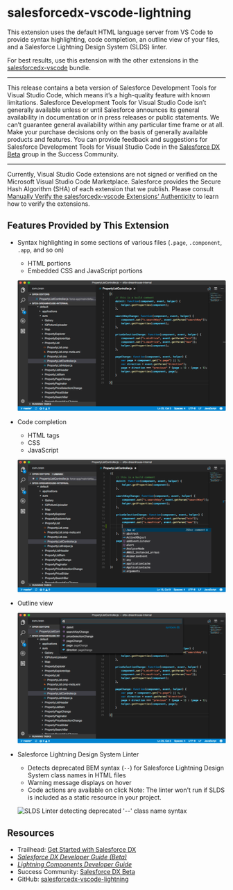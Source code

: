 # salesforcedx-vscode-lightning
This extension uses the default HTML language server from VS Code to provide syntax highlighting, code completion, an outline view of your files, and a Salesforce Lightning Design System (SLDS) linter.

For best results, use this extension with the other extensions in the [salesforcedx-vscode](https://marketplace.visualstudio.com/items?itemName=salesforce.salesforcedx-vscode) bundle.  

---
This release contains a beta version of Salesforce Development Tools for Visual Studio Code, which means it’s a high-quality feature with known limitations. Salesforce Development Tools for Visual Studio Code isn’t generally available unless or until Salesforce announces its general availability in documentation or in press releases or public statements. We can’t guarantee general availability within any particular time frame or at all. Make your purchase decisions only on the basis of generally available products and features. You can provide feedback and suggestions for Salesforce Development Tools for Visual Studio Code in the [Salesforce DX Beta](https://success.salesforce.com/_ui/core/chatter/groups/GroupProfilePage?g=0F93A000000HTp1) group in the Success Community.

---
Currently, Visual Studio Code extensions are not signed or verified on the Microsoft Visual Studio Code Marketplace. Salesforce provides the Secure Hash Algorithm (SHA) of each extension that we publish. Please consult [Manually Verify the salesforcedx-vscode Extensions’ Authenticity](https://developer.salesforce.com/media/vscode/SHA256.md) to learn how to verify the extensions.   

## Features Provided by This Extension
* Syntax highlighting in some sections of various files (`.page`, `.component`, `.app`, and so on)
   * HTML portions
   * Embedded CSS and JavaScript portions  

   ![Colored syntax highlighting in a .js file from a Lightning bundle](https://raw.githubusercontent.com/forcedotcom/salesforcedx-vscode/develop/packages/salesforcedx-vscode-lightning/images/lightning_syntax.png)

* Code completion
   * HTML tags
   * CSS
   * JavaScript  

   ![Code-completion options in a .js file from a Lightning bundle](https://raw.githubusercontent.com/forcedotcom/salesforcedx-vscode/develop/packages/salesforcedx-vscode-lightning/images/lightning_completion.png)

* Outline view  

   ![List of symbols in a .js file from a Lightning bundle](https://raw.githubusercontent.com/forcedotcom/salesforcedx-vscode/develop/packages/salesforcedx-vscode-lightning/images/lightning_outline.png)

* Salesforce Lightning Design System Linter
   * Detects deprecated BEM syntax (`--`) for Salesforce Lightning Design System class names in HTML files
   * Warning message displays on hover
   * Code actions are available on click
   Note: The linter won't run if SLDS is included as a static resource in your project.

   ![SLDS Linter detecting deprecated '--' class name syntax](https://raw.githubusercontent.com/forcedotcom/salesforcedx-vscode/ayesha/add-slds-linter/packages/salesforcedx-vscode-lightning/images/lightning_slds.png)

## Resources
* Trailhead: [Get Started with Salesforce DX](https://trailhead.salesforce.com/trails/sfdx_get_started)
* _[Salesforce DX Developer Guide (Beta)](https://developer.salesforce.com/docs/atlas.en-us.sfdx_dev.meta/sfdx_dev)_
* _[Lightning Components Developer Guide](https://developer.salesforce.com/docs/atlas.en-us.lightning.meta/lightning)_
* Success Community: [Salesforce DX Beta](https://success.salesforce.com/_ui/core/chatter/groups/GroupProfilePage?g=0F93A000000HTp1)
* GitHub: [salesforcedx-vscode-lightning](https://github.com/forcedotcom/salesforcedx-vscode/tree/develop/packages/salesforcedx-vscode-lightning)
